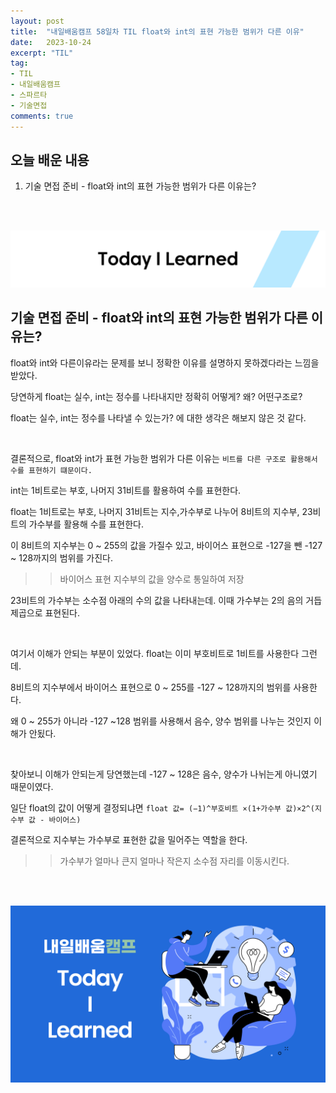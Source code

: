```yaml
---
layout: post
title:  "내일배움캠프 58일차 TIL float와 int의 표현 가능한 범위가 다른 이유"
date:   2023-10-24
excerpt: "TIL"
tag:
- TIL
- 내일배움캠프
- 스파르타
- 기술면접
comments: true
---
```


## 오늘 배운 내용

1. 기술 면접 준비 - float와 int의 표현 가능한 범위가 다른 이유는?

<br/>
<br/>

![nbcbanner](/assets/img/TILbanner.png)

## 기술 면접 준비 - float와 int의 표현 가능한 범위가 다른 이유는?

float와 int와 다른이유라는 문제를 보니 정확한 이유를 설명하지 못하겠다라는 느낌을 받았다.

당연하게 float는 실수, int는 정수를 나타내지만 정확히 어떻게? 왜? 어떤구조로?

float는 실수, int는 정수를 나타낼 수 있는가? 에 대한 생각은 해보지 않은 것 같다.

</br>

결론적으로, float와 int가 표현 가능한 범위가 다른 이유는 `비트를 다른 구조로 활용해서 수를 표현하기 떄문이다.`


int는 1비트로는 부호, 나머지 31비트를 활용하여 수를 표현한다.


float는 1비트로는 부호, 나머지 31비트는 지수,가수부로 나누어 8비트의 지수부, 23비트의 가수부를 활용해 수를 표현한다.


이 8비트의 지수부는 0 ~ 255의 값을 가질수 있고, 바이어스 표현으로 -127을 뺀 -127 ~ 128까지의 범위를 가진다.

>> 바이어스 표현 지수부의 값을 양수로 통일하여 저장


23비트의 가수부는 소수점 아래의 수의 값을 나타내는데. 이때 가수부는 2의 음의 거듭제곱으로 표현된다.

</br>

여기서 이해가 안되는 부분이 있었다. float는 이미 부호비트로 1비트를 사용한다 그런데.


8비트의 지수부에서 바이어스 표현으로 0 ~ 255를 -127 ~ 128까지의 범위를 사용한다.


왜 0 ~ 255가 아니라 -127 ~128 범위를 사용해서 음수, 양수 범위를 나누는 것인지 이해가 안됬다.


</br>

찾아보니 이해가 안되는게 당연했는데 -127 ~ 128은 음수, 양수가 나뉘는게 아니였기 때문이였다.

일단 float의 값이 어떻게 결정되냐면 `float 값= (−1)^부호비트 ×(1+가수부 값)×2^(지수부 값 - 바이어스)`


결론적으로 지수부는 가수부로 표현한 값을 밀어주는 역할을 한다.

>> 가수부가 얼마나 큰지 얼마나 작은지 소수점 자리를 이동시킨다.



<br/>
<br/>

![nbcthumbnail](/assets/img/thumbnail-image.png)